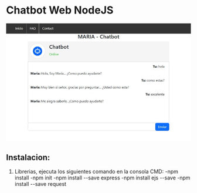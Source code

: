 <h1>Chatbot Web NodeJS</h1>

![Preview](https://github.com/interstella7777/NodeJS/blob/main/chatbotweb01/Maria%20Chatbotweb%20v01.JPG)

<h2>Instalacion:</h2>

1. Librerias, ejecuta los siguientes comando en la consola CMD:
-npm install
-npm init
-npm install --save express
-npm install ejs --save
-npm install --save request
